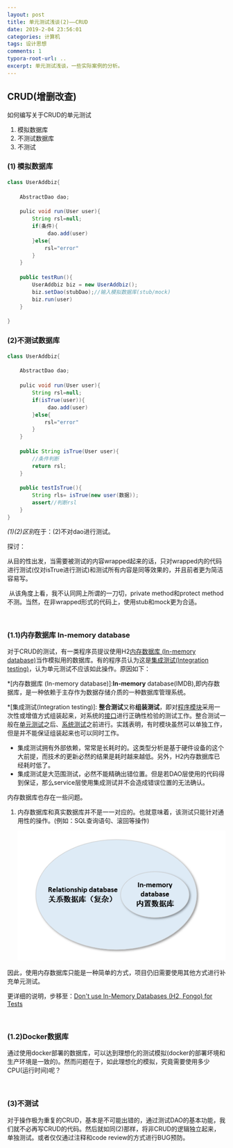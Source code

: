 ```yaml
---
layout: post
title: 单元测试浅谈(2)——CRUD
date: 2019-2-04 23:56:01
categories: 计算机
tags: 设计思想
comments: 1
typora-root-url: ..
excerpt: 单元测试浅谈，一些实际案例的分析。
---
```




## CRUD(增删改查)

如何编写关于CRUD的单元测试

1. 模拟数据库
2. 不测试数据库
3. 不测试

### (1) 模拟数据库

```java
class UserAddbiz{
    
    AbstractDao dao;
    
    pulic void run(User user){
        String rsl=null;
        if(条件){
             dao.add(user) 
        }else{
            rsl="error"
        }        
    }
    
    public testRun(){
        UserAddbiz biz = new UserAddbiz();
        biz.setDao(stubDao);//输入模拟数据库(stub/mock)
        biz.run(user)
    }  
    
}
```

### (2)不测试数据库

```java
class UserAddbiz{
    
    AbstractDao dao;
    
    pulic void run(User user){
        String rsl=null;
        if(isTrue(user)){
             dao.add(user) 
        }else{
            rsl="error"
        }        
    }
    
    public String isTrue(User user){
        //条件判断
        return rsl;
    }
    
    public testIsTrue(){
    	String rls= isTrue(new user(数据));
        assert//判断rsl
    }      
}
```

*(1)(2)区别*在于：(2)不对dao进行测试。

探讨：

​	从目的性出发，当需要被测试的内容wrapped起来的话，只对wrapped内的代码进行测试(仅对isTrue进行测试)和测试所有内容是同等效果的，并且前者更为简洁容易写。

​	从该角度上看，我不认同网上所谓的一刀切，private method和protect method不测。当然，在非wrapped形式的代码上，使用stub和mock更为合适。

<br>

### (1.1)内存数据库 In-memory database

对于CRUD的测试，有一类程序员提议使用H2[内存数据库 (In-memory database)](#内存数据库_abbr)当作模拟用的数据库。有的程序员认为这是[集成测试(Integration testing)](#集成测试_abbr)，认为单元测试不应该如此操作。原因如下：

*[内存数据库 (In-memory database)]:**In-memory** database(IMDB),即内存数据库，是一种依赖于主存作为数据存储介质的一种数据库管理系统。

*[集成测试(Integration testing)]: **整合测试**又称**组装测试**，即对[程序模块](https://zh.wikipedia.org/w/index.php?title=%E7%A8%8B%E5%BA%8F%E6%A8%A1%E5%9D%97&action=edit&redlink=1)采用一次性或增值方式组装起来，对系统的[接口](https://zh.wikipedia.org/wiki/%E6%8E%A5%E5%8F%A3)进行正确性检验的测试工作。整合测试一般在[单元测试](https://zh.wikipedia.org/wiki/%E5%8D%95%E5%85%83%E6%B5%8B%E8%AF%95)之后、[系统测试](https://zh.wikipedia.org/wiki/%E7%B3%BB%E7%BB%9F%E6%B5%8B%E8%AF%95)之前进行。实践表明，有时模块虽然可以单独工作，但是并不能保证组装起来也可以同时工作。

- 集成测试拥有外部依赖，常常是长耗时的。这类型分析是基于硬件设备的这个大前提，而技术的更新必然的结果是耗时越来越低。另外，H2内存数据库已经耗时低了。
- 集成测试是大范围测试，必然不能精确出错位置。但是若DAO层使用的代码得到保证，那么service层使用集成测试并不会造成错误位置的无法确认。

内存数据库也存在一些问题。

1. 内存数据库和真实数据库并不是一一对应的。也就意味着，该测试只能针对通用性的操作。(例如：SQL查询语句、滚回等操作)

   ![1548578797084](/../assets/blog_res/1548578754622.png)

因此，使用内存数据库只能是一种简单的方式，项目仍旧需要使用其他方式进行补充单元测试。

更详细的说明，步移至：[Don't use In-Memory Databases (H2, Fongo) for Tests](https://blog.philipphauer.de/dont-use-in-memory-databases-tests-h2/)

<br>

### (1.2)Docker数据库

通过使用docker部署的数据库，可以达到理想化的测试模拟(docker的部署坏境和生产环境是一致的)。然而问题在于，如此理想化的模拟，究竟需要使用多少CPU(运行时间)呢？

<br>

### (3)不测试

对于操作极为重复的CRUD，基本是不可能出错的，通过测试DAO的基本功能，我们就不必再写CRUD的代码。然后就如同(2)那样，将非CRUD的逻辑独立起来，单独测试。或者仅仅通过注释和code review的方式进行BUG预防。